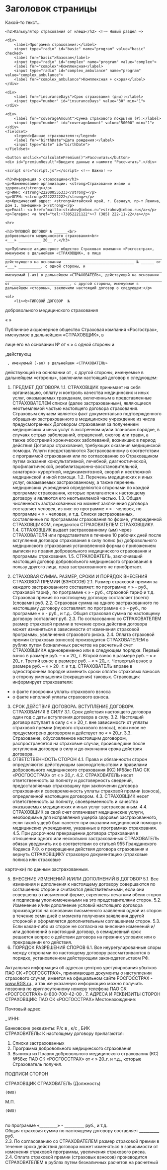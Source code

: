 <div id="content">
    <h1>Заголовок страницы</h1>
    <p>Какой-то текст...</p>

    <h2>Калькулятор страхования от клеща</h2> <!-— Новый раздел —>

    <div>
        <label>Программа страхования:</label>
        <input type="radio" id="basic" name="program" value="basic" checked>
        <label for="basic">Базовая</label>
        <input type="radio" id="complex" name="program" value="complex">
        <label for="complex">Комплексная</label>
        <input type="radio" id="complex_ambulance" name="program" value="complex_ambulance">
        <label for="complex_ambulance">Комплексная + скорая</label>
    </div>

    <div>
        <label for="insuranceDays">Срок страхования (дни):</label>
        <input type="number" id="insuranceDays" value="30" min="1">
    </div>

    <div>
        <label for="coverageAmount">Сумма страхового покрытия (₽):</label>
        <input type="number" id="coverageAmount" value="50000" min="1">
    </div>
    <fieldset>
        <legend>Данные страхователя:</legend>
        <label for="birthDate">Дата рождения:</label>
        <input type="date" id="birthDate">
    </fieldset>

    <button onclick="calculatePremium()">Рассчитать</button>
    <div id="premiumResult">Введите данные и нажмите "Рассчитать".</div>

    <script src="script.js"></script> <!-— Важно! —>
</div>

    <h3>Информация о страховщике</h3>
    <p>Наименование организации: <strong>Страхование жизни и здоровье</strong></p>
    <p>ИНН: <strong>222000555333</strong></p>
    <p>ОГРН: <strong>2222222222</strong></p>
    <p>Юридический адрес: <strong>Алтайский край, г. Барнаул, пр-т Ленина, дом 1, помещение 1</strong></p>
    <p>Email: <a href="mailto:strahov@inbox.ru">strahov@inbox.ru</a></p>
    <p>Телефон: <a href="tel:+73852221122">+7 (385) 222-11-22</a></p>

    <hr>

    <h3>ТИПОВОЙ ДОГОВОР № ______<br>
    добровольного медицинского страхования<br>
    «___» __________ 20__ г.</h3>

    <p>Публичное акционерное общество Страховая компания «Росгосстрах», именуемое в дальнейшем «СТРАХОВЩИК», в лице ____________________________________________________________________________, действующего на основании ________________________________ № ______ от «___» __________, с одной стороны, и _____________________________________________________________________________________________________________________________, именуемый (-ая) в дальнейшем «СТРАХОВАТЕЛЬ», действующий на основании ____________________________________________________________________________ от __________________________, с другой стороны, именуемые в дальнейшем «стороны», заключили настоящий договор о следующем:</p>

    <ol>
        <li><b>ТИПОВОЙ ДОГОВОР  №	
добровольного медицинского страхования
 


«	»	
 

Публичное акционерное общество Страховая компания «Росгострах», именуемое в дальнейшем	«СТРАХОВЩИК»,	в
 
лице
его на основании	№	от «  »	с одной стороны	и
 
,действующ
 
	 , именуемый (-ая) в дальнейшем «СТРАХОВАТЕЛЬ»
действующий на основании 	 от 	 , с другой стороны, именуемые в дальнейшем «стороны», заключили настоящий договор о следующем:

1.	ПРЕДМЕТ ДОГОВОРА
1.1.	СТРАХОВЩИК принимает на себя организацию, оплату и контроль качества медицинских и иных услуг, оказываемых гражданам, включенным в представленные СТРАХОВАТЕЛЕМ списки (далее застрахованным), являющиеся неотъемлемой частью настоящего договора страхования.
Страховым случаем является факт документально подтвержденного обращения застрахованного в медицинское учреждение из числа предусмотренных Договором страхования за получением медицинских и иных услуг в экстренном и/или плановом порядке, в случаях острых заболеваний, отравлений, ожогов или травм, а также обострений хронических заболеваний, возникших в период действия Договора страхования, требующих оказания медицинской помощи.
Услуги предоставляются Застрахованному в соответствии с программой страхования или по согласованию со Страховщиком путем оказания консультативной, лечебной, диагностической, профилактической, реабилитационно-восстановительной, санаторно- курортной, медикаментозной, скорой и неотложной медицинской и иной помощи.
1.2.	Перечень медицинских и иных услуг, оказываемых застрахованному, а также перечень медицинских учреждений определяются сторонами по каждой программе страхования, которые прилагаются к настоящему договору и являются его неотъемлемой частью.
1.3.	Общая  численность застрахованных на момент заключения договора составляет
	человек, из них:
по программе «	» - 	человек,
по программе «	» - 	человек, и т.д.
Списки	застрахованных,	составленные	по	программам	страхования	по	форме, утвержденной СТРАХОВЩИКОМ, передаются СТРАХОВАТЕЛЕМ СТРАХОВЩИКУ.
1.4.	СТРАХОВЩИК выдает застрахованному (ым) через СТРАХОВАТЕЛЯ или представителя в течение 10 рабочих дней после вступления договора страхования в силу полис (ы) добровольного медицинского страхования установленной формы с приложением выписки из правил добровольного медицинского страхования и программы страхования.
1.5.	СТРАХОВАТЕЛЬ, заключивший настоящий договор добровольного медицинского страхования в пользу другого лица, прав застрахованного не приобретает.
 
2.	СТРАХОВАЯ	СУММА.	РАЗМЕР,	СРОКИ	И	ПОРЯДОК	ВНЕСЕНИЯ СТРАХОВОЙ ПРЕМИИ (ВЗНОСОВ)
2.1.	Размер страховой премии за каждого застрахованного составляет:
по программе «	» - 	руб., страховой тариф 	,
по программе «	» - 	 руб., страховой тариф 	 и т.д.
Страховая премия по настоящему договору составляет (всего)	(словами) руб.
2.2.	Страховая сумма на одного застрахованного по настоящему договору составляет: по программе «	» -	руб.,
по программе «	» -	руб., и т.д..
Общая страховая сумма по настоящему договору составляет 	руб.
2.3.	По согласованию со СТРАХОВАТЕЛЕМ размер страховой премии в течение срока действия договора может изменяться в зависимости от изменения страховой программы, увеличения страхового риска.
2.4.	Оплата страховой премии (страховых взносов) производится СТРАХОВАТЕЛЕМ в рублях путем безналичных расчетов на расчетный счет СТРАХОВЩИКА единовременно или в следующем порядке:
Первый взнос в размере 	  руб. – « » 	 20_ г. Второй взнос в размере 	  руб. – « » 	 20_ г. Третий взнос в размере 	 руб. – «   » 	20_ г.
Четвертый взнос в размере 	 руб. – «	» 	20_ г. и т.д.
СТРАХОВАТЕЛЬ вправе в одностороннем порядке изменить сроки оплаты страховых взносов в сторону уменьшения (сокращения) таковых.
Страховщик информирует страхователя:
-	о факте просрочки уплаты страхового взноса
-	о факте неполной уплаты страхового взноса.

3.	СРОК	ДЕЙСТВИЯ	ДОГОВОРА.	ВСТУПЛЕНИЕ	ДОГОВОРА СТРАХОВАНИЯ В СИЛУ
3.1.	Срок действия настоящего договора один год с даты вступления договора в силу.
3.2.	Настоящий договор вступает в силу с « »   20_г. вне зависимости от уплаты страховой премии (первого страхового взноса), если иное не предусмотрено договором и действует по « » 20_г.
3.3.	Страхование, обусловленное настоящим договором, распространяется на страховые случаи, происшедшие после вступления договора в силу и до окончания срока действия договора.
4.	ОТВЕТСТВЕННОСТЬ СТОРОН
4.1.	Права и обязанности сторон определяются действующим законодательством и правилами   добровольного  медицинского  страхования  (КС)  №58кс  ПАО  СК
«РОСГОССТРАХ» от «	»		20_г.
4.2.	СТРАХОВАТЕЛЬ несет ответственность за полноту и достоверность сведений, предоставляемых страховщику при заключении договора страхования и своевременность уплаты страховой премии (взноса), определенной настоящим договором.
4.3.	СТРАХОВЩИК несет ответственность за полноту, своевременность и качество оказываемых медицинских и иных услуг застрахованным.
4.4.	СТРАХОВЩИК за свой счет оплачивает медицинские услуги, необходимые для исправления ущерба здоровья застрахованного, если такой ущерб был нанесен при оказании медицинской помощи в медицинских учреждениях, указанных в программах страхования.
4.5.	При досрочном прекращении договора страхования в отношении одного или нескольких застрахованных СТРАХОВАТЕЛЬ обязан уведомить их в соответствии со статьей 955 Гражданского Кодекса Р.Ф. о прекращении действия договора страхования и вернуть СТРАХОВЩИКУ страховую документацию (страховые полиса или страховые
 
карточки) по данным застрахованным.

5.	ВНЕСЕНИЕ ИЗМЕНЕНИЙ И/ИЛИ ДОПОЛНЕНИЙ В ДОГОВОР
5.1.	Все изменения и дополнения к настоящему договору совершаются по соглашению сторон и считаются действительными, если они совершены в письменной форме, скреплены печатями обеих сторон и подписаны уполномоченными на это представителями сторон.
5.2.	Изменение и/или дополнение условий настоящего договора производится на основании письменного заявления одной из сторон в течение семи дней с момента получения заявления другой стороной и оформляется дополнительным соглашением сторон.
5.3.	Если какая-либо из сторон не согласна на внесение изменений и/или дополнений в настоящий договор, в семидневный срок решается вопрос о действии договора на прежних условиях или о прекращении его действия.
6.	ПОРЯДОК РАЗРЕШЕНИЯ СПОРОВ
6.1.	Все неурегулированные споры между сторонами по настоящему договору рассматриваются в порядке, установленном действующим законодательством РФ.

Актуальная  информация  об  адресах  центров  урегулирования  убытков  ПАО  СК
«РОСГОССТРАХ», принимающих документы о наступлении страхового случая, имеется на официальном сайте РОСГОССТРАХ - www.RGS.ru., а так же указанную информацию можно получить позвонив  по круглосуточному номеру телефона ПАО СК
«РОСГОССТРАХ» 8-800-700-42-00	.
7.	АДРЕСА И РЕКВИЗИТЫ СТОРОН СТРАХОВЩИК: ПАО СК «РОСГОССТРАХ»
Местонахождение:

Почтовый адрес:

_
ИНН:


Банковские реквизиты: Р/с 		в 		, к/с 	, БИК 		
CТРАХОВАТЕЛЬ:
К настоящему договору прилагаются:
1.	Списки застрахованных
2.	Программа добровольного медицинского страхования 	
3.	Выписка из Правил добровольного медицинского страхования (КС) №58кс ПАО СК «РОСГОССТРАХ» от « » 20_г. и т.д., которые Страхователь получил.

ПОДПИСИ СТОРОН

СТРАХОВЩИК	CТРАХОВАТЕЛЬ
(Должность)

 
	(ФИО)
М.П.
 
	(ФИО)
 

<br>
            по программе «_________» - __________ руб., и т.д.<br>
            Общая страховая сумма по настоящему договору составляет __________ руб.<br>
            2.3. По согласованию со СТРАХОВАТЕЛЕМ размер страховой премии в течение срока действия договора может изменяться в зависимости от изменения страховой программы, увеличения страхового риска.<br>
            2.4. Оплата страховой премии (страховых взносов) производится СТРАХОВАТЕЛЕМ в рублях путем безналичных расчетов на расчетный
